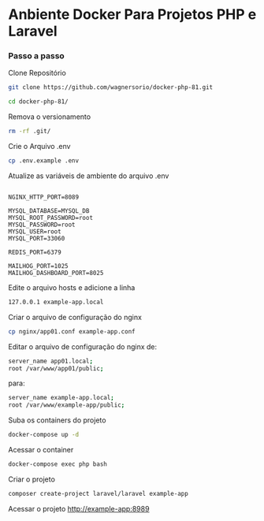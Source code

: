 
# Anbiente Docker Para Projetos PHP e Laravel


### Passo a passo
Clone Repositório
```sh
git clone https://github.com/wagnersorio/docker-php-81.git
```

```sh
cd docker-php-81/
```

Remova o versionamento
```sh
rm -rf .git/
```


Crie o Arquivo .env
```sh
cp .env.example .env
```


Atualize as variáveis de ambiente do arquivo .env
```dosini

NGINX_HTTP_PORT=8089

MYSQL_DATABASE=MYSQL_DB
MYSQL_ROOT_PASSWORD=root
MYSQL_PASSWORD=root
MYSQL_USER=root
MYSQL_PORT=33060

REDIS_PORT=6379 

MAILHOG_PORT=1025
MAILHOG_DASHBOARD_PORT=8025

```

Edite o arquivo hosts e adicione a linha
```sh
127.0.0.1 example-app.local
```


Criar o arquivo de configuração do nginx
```sh
cp nginx/app01.conf example-app.conf
```


Editar o arquivo de configuração do nginx
de:
```sh
server_name app01.local;
root /var/www/app01/public;
```


para:
```sh
server_name example-app.local;
root /var/www/example-app/public;
```


Suba os containers do projeto
```sh
docker-compose up -d
```


Acessar o container
```sh
docker-compose exec php bash
```

Criar  o projeto
```sh
composer create-project laravel/laravel example-app
```

Acessar o projeto
[http://example-app:8989](http://example-app:8989)